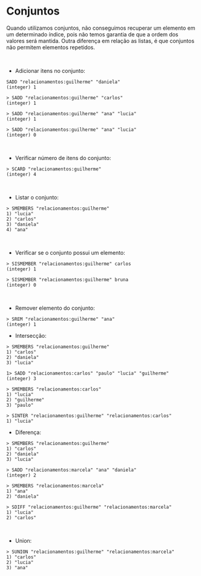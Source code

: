 # Conjuntos

Quando utilizamos conjuntos, não conseguimos recuperar um elemento em um determinado índice, pois não temos garantia de que a ordem dos valores será mantida. 
Outra diferença em relação as listas, é que conjuntos não permitem elementos repetidos.

<br>

- Adicionar itens no conjunto:

```
SADD "relacionamentos:guilherme" "daniela"
(integer) 1

> SADD "relacionamentos:guilherme" "carlos"
(integer) 1

> SADD "relacionamentos:guilherme" "ana" "lucia"
(integer) 1

> SADD "relacionamentos:guilherme" "ana" "lucia"
(integer) 0
```

<br>

- Verificar número de itens do conjunto:

```
> SCARD "relacionamentos:guilherme"
(integer) 4
```

<br>

- Listar o conjunto:

```
> SMEMBERS "relacionamentos:guilherme"
1) "lucia"
2) "carlos"
3) "daniela"
4) "ana"
```

<br>

- Verificar se o conjunto possui um elemento:

```
> SISMEMBER "relacionamentos:guilherme" carlos
(integer) 1

> SISMEMBER "relacionamentos:guilherme" bruna
(integer) 0
```

<br>

- Remover elemento do conjunto:

```
> SREM "relacionamentos:guilherme" "ana"
(integer) 1
```

- Intersecção:

```
> SMEMBERS "relacionamentos:guilherme"
1) "carlos"
2) "daniela"
3) "lucia"

1> SADD "relacionamentos:carlos" "paulo" "lucia" "guilherme"
(integer) 3

> SMEMBERS "relacionamentos:carlos"
1) "lucia"
2) "guilherme"
3) "paulo"

> SINTER "relacionamentos:guilherme" "relacionamentos:carlos"
1) "lucia"
```

- Diferença:

```
> SMEMBERS "relacionamentos:guilherme"
1) "carlos"
2) "daniela"
3) "lucia"

> SADD "relacionamentos:marcela" "ana" "daniela"
(integer) 2

> SMEMBERS "relacionamentos:marcela"
1) "ana"
2) "daniela"

> SDIFF "relacionamentos:guilherme" "relacionamentos:marcela"
1) "lucia"
2) "carlos"
```

<br>

- Union:

```
> SUNION "relacionamentos:guilherme" "relacionamentos:marcela"
1) "carlos"
2) "lucia"
3) "ana"
```